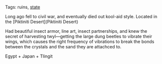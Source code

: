 Tags: ruins, [state](States)

Long ago fell to civil war, and eventually died out kool-aid style. Located in the [Piktiniti Desert](Piktiniti Desert)

Had beautiful insect armor, line art, insect partnerships, and knew the secret of harvesting twyl—getting the large dung beetles to vibrate their wings, which causes the right frequency of vibrations to break the bonds between the crystals and the sand they are attachced to.

Egypt + Japan + Tlingit
